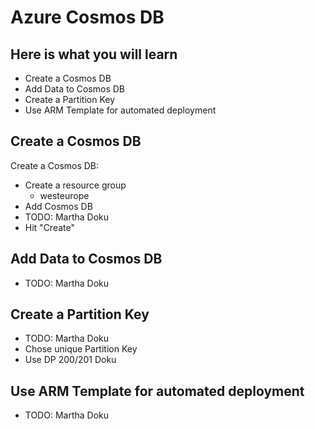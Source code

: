 # Azure Cosmos DB #

## Here is what you will learn ##

- Create a Cosmos DB
- Add Data to Cosmos DB
- Create a Partition Key
- Use ARM Template for automated deployment

## Create a Cosmos DB ##

Create a Cosmos DB:

- Create a resource group
  - westeurope
- Add Cosmos DB
- TODO: Martha Doku
- Hit "Create"

## Add Data to Cosmos DB ##

- TODO: Martha Doku


## Create a Partition Key ##

- TODO: Martha Doku
- Chose unique Partition Key
- Use DP 200/201 Doku


## Use ARM Template for automated deployment ##

- TODO: Martha Doku
